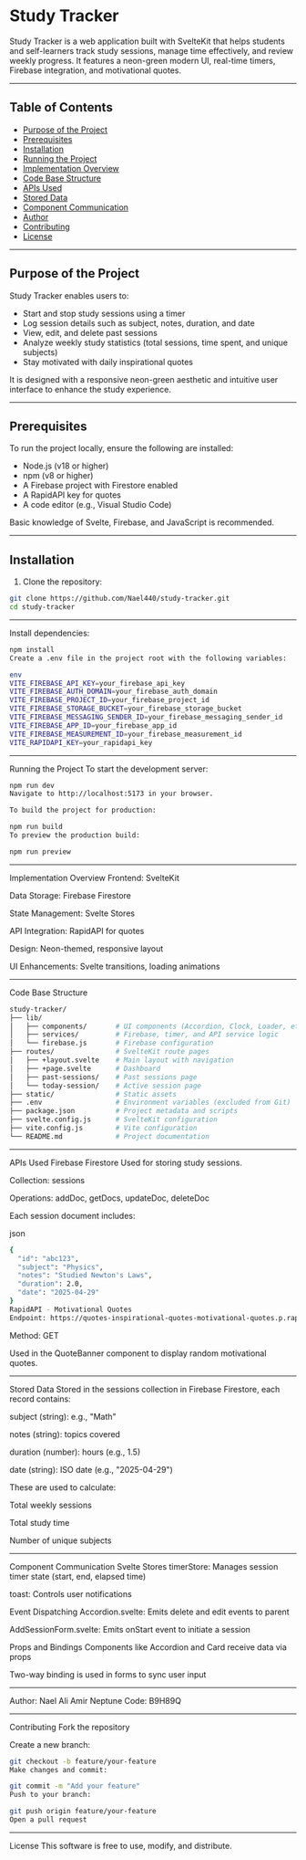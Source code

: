# Study Tracker

Study Tracker is a web application built with SvelteKit that helps students and self-learners track study sessions, manage time effectively, and review weekly progress. It features a neon-green modern UI, real-time timers, Firebase integration, and motivational quotes.

---

## Table of Contents

- [Purpose of the Project](#purpose-of-the-project)
- [Prerequisites](#prerequisites)
- [Installation](#installation)
- [Running the Project](#running-the-project)
- [Implementation Overview](#implementation-overview)
- [Code Base Structure](#code-base-structure)
- [APIs Used](#apis-used)
- [Stored Data](#stored-data)
- [Component Communication](#component-communication)
- [Author](#author)
- [Contributing](#contributing)
- [License](#license)

---

## Purpose of the Project

Study Tracker enables users to:

- Start and stop study sessions using a timer
- Log session details such as subject, notes, duration, and date
- View, edit, and delete past sessions
- Analyze weekly study statistics (total sessions, time spent, and unique subjects)
- Stay motivated with daily inspirational quotes

It is designed with a responsive neon-green aesthetic and intuitive user interface to enhance the study experience.

---

## Prerequisites

To run the project locally, ensure the following are installed:

- Node.js (v18 or higher)
- npm (v8 or higher)
- A Firebase project with Firestore enabled
- A RapidAPI key for quotes
- A code editor (e.g., Visual Studio Code)

Basic knowledge of Svelte, Firebase, and JavaScript is recommended.

---

## Installation

1. Clone the repository:

```bash
git clone https://github.com/Nael440/study-tracker.git
cd study-tracker
```

---

Install dependencies:

```bash
npm install
Create a .env file in the project root with the following variables:

env
VITE_FIREBASE_API_KEY=your_firebase_api_key
VITE_FIREBASE_AUTH_DOMAIN=your_firebase_auth_domain
VITE_FIREBASE_PROJECT_ID=your_firebase_project_id
VITE_FIREBASE_STORAGE_BUCKET=your_firebase_storage_bucket
VITE_FIREBASE_MESSAGING_SENDER_ID=your_firebase_messaging_sender_id
VITE_FIREBASE_APP_ID=your_firebase_app_id
VITE_FIREBASE_MEASUREMENT_ID=your_firebase_measurement_id
VITE_RAPIDAPI_KEY=your_rapidapi_key
```

---

Running the Project
To start the development server:

```bash
npm run dev
Navigate to http://localhost:5173 in your browser.

To build the project for production:
```

```bash
npm run build
To preview the production build:
```

```bash
npm run preview
```
---

Implementation Overview
Frontend: SvelteKit

Data Storage: Firebase Firestore

State Management: Svelte Stores

API Integration: RapidAPI for quotes

Design: Neon-themed, responsive layout

UI Enhancements: Svelte transitions, loading animations

---

Code Base Structure
```bash
study-tracker/
├── lib/
│   ├── components/       # UI components (Accordion, Clock, Loader, etc.)
│   ├── services/         # Firebase, timer, and API service logic
│   └── firebase.js       # Firebase configuration
├── routes/               # SvelteKit route pages
│   ├── +layout.svelte    # Main layout with navigation
│   ├── +page.svelte      # Dashboard
│   ├── past-sessions/    # Past sessions page
│   └── today-session/    # Active session page
├── static/               # Static assets
├── .env                  # Environment variables (excluded from Git)
├── package.json          # Project metadata and scripts
├── svelte.config.js      # SvelteKit configuration
├── vite.config.js        # Vite configuration
└── README.md             # Project documentation
```
---

APIs Used
Firebase Firestore
Used for storing study sessions.

Collection: sessions

Operations: addDoc, getDocs, updateDoc, deleteDoc

Each session document includes:

json
```bash
{
  "id": "abc123",
  "subject": "Physics",
  "notes": "Studied Newton's Laws",
  "duration": 2.0,
  "date": "2025-04-29"
}
RapidAPI - Motivational Quotes
Endpoint: https://quotes-inspirational-quotes-motivational-quotes.p.rapidapi.com/quote
```
Method: GET

Used in the QuoteBanner component to display random motivational quotes.

---

Stored Data
Stored in the sessions collection in Firebase Firestore, each record contains:

subject (string): e.g., "Math"

notes (string): topics covered

duration (number): hours (e.g., 1.5)

date (string): ISO date (e.g., "2025-04-29")

These are used to calculate:

Total weekly sessions

Total study time

Number of unique subjects

---

Component Communication
Svelte Stores
timerStore: Manages session timer state (start, end, elapsed time)

toast: Controls user notifications

Event Dispatching
Accordion.svelte: Emits delete and edit events to parent

AddSessionForm.svelte: Emits onStart event to initiate a session

Props and Bindings
Components like Accordion and Card receive data via props

Two-way binding is used in forms to sync user input

---

Author:
Nael Ali Amir
Neptune Code: B9H89Q

---

Contributing
Fork the repository

Create a new branch:

```bash
git checkout -b feature/your-feature
Make changes and commit:
```

```bash
git commit -m "Add your feature"
Push to your branch:
```

```bash
git push origin feature/your-feature
Open a pull request
```
---
License
This software is free to use, modify, and distribute.
